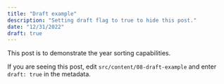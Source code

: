 ```yaml
---
title: "Draft example"
description: "Setting draft flag to true to hide this post."
date: "12/31/2022"
draft: true
---
```


This post is to demonstrate the year sorting capabilities.

If you are seeing this post, edit `src/content/08-draft-example` and enter `draft: true` in the metadata.

